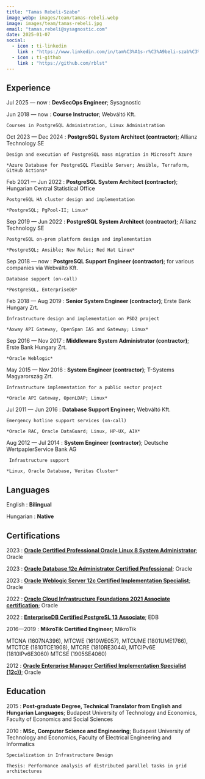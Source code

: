 ```yaml
---
title: "Tamas Rebeli-Szabo"
image_webp: images/team/tamas-rebeli.webp
image: images/team/tamas-rebeli.jpg
email: "tamas.rebeli@sysagnostic.com"
date: 2025-01-07
social:
  - icon : ti-linkedin
    link : "https://www.linkedin.com/in/tam%C3%A1s-r%C3%A9beli-szab%C3%B3-69511469/"
  - icon : ti-github
    link : "https://github.com/rblst"
---
```


Experience
----------
Jul 2025 — now
:   **DevSecOps Engineer**; Sysagnostic
        
        
Jun 2018 — now
:   **Course Instructor**; Webváltó Kft.

    Courses in PostgreSQL Administration, Linux Administration


Oct 2023 — Dec 2024
:   **PostgreSQL System Architect (contractor)**; Allianz Technology SE

    Design and execution of PostgreSQL mass migration in Microsoft Azure
        
    *Azure Database for PostgreSQL Flexible Server; Ansible, Terraform, GitHub Actions*


Feb 2021 — Jun 2022
:   **PostgreSQL System Architect (contractor)**; Hungarian Central Statistical Office

    PostgreSQL HA cluster design and implementation
        
    *PostgreSQL; PgPool-II; Linux*


Sep 2019 — Jun 2022
:   **PostgreSQL System Architect (contractor)**; Allianz Technology SE 

    PostgreSQL on-prem platform design and implementation
    
    *PostgreSQL; Ansible; New Relic; Red Hat Linux*

Sep 2018 — now
:   **PostgreSQL Support Engineer (contractor)**; for various companies via Webváltó Kft.

    Database support (on-call)
    
    *PostgreSQL, EnterpriseDB*
        

Feb 2018 — Aug 2019 
:   **Senior System Engineer (contractor)**; Erste Bank Hungary Zrt.

    Infrastructure design and implementation on PSD2 project
    
    *Axway API Gateway, OpenSpan IAS and Gateway; Linux*


Sep 2016 — Nov 2017
:   **Middleware System Administrator (contractor)**; Erste Bank Hungary Zrt.

    *Oracle Weblogic*


May 2015 — Nov 2016
:   **System Engineer (contractor)**; T-Systems Magyarország Zrt.

    Infrastructure implementation for a public sector project 

    *Oracle API Gateway, OpenLDAP; Linux*


Jul 2011 — Jun 2016
:   **Database Support Engineer**; Webváltó Kft.

    Emergency hotline support services (on-call)

    *Oracle RAC, Oracle DataGuard; Linux, HP-UX, AIX*


Aug 2012 — Jul 2014
:   **System Engineer (contractor)**; Deutsche WertpapierService Bank AG

     Infrastructure support

    *Linux, Oracle Database, Veritas Cluster*


Languages
----------
English
:   **Bilingual**

Hungarian
:   **Native**


Certifications
----------
2023
:   **[Oracle Certified Professional Oracle Linux 8 System Administrator](https://catalog-education.oracle.com/pls/certview/sharebadge?id=AEFC9022B0CB4DA1D08084D6020D9D9A467A636F6D5E43CD7C65063C7F13C312)**; Oracle


2023 
:   **[Oracle Database 12c Administrator Certified Professional](https://catalog-education.oracle.com/pls/certview/sharebadge?id=C0CC2EF0961A354A84FB71266AA9CB3E196458399EF57DE72D41755A988F42CE)**; Oracle


2023
:   **[Oracle Weblogic Server 12c Certified Implementation Specialist](https://catalog-education.oracle.com/pls/certview/sharebadge?id=9ED7840B9DDB6CE3765B720EC789D00272CFF07D768A98CBC53C8DFD873E66EA)**; Oracle

2022
:   **[Oracle Cloud Infrastructure Foundations 2021 Associate certification](https://catalog-education.oracle.com/pls/certview/sharebadge?id=ACA04602712DDD19A5AF55474682BCBE3D948090DEDAC376A870A2D84731F8CC)**; Oracle


2022
:   **[EnterpriseDB Certified PostgreSL 13 Associate](https://www.credly.com/badges/7df5f7e8-0b85-4750-9244-9dbd020e0677)**; EDB


2016—2019
:  **MikroTik Certified Engineer**; MikroTik

MTCNA (1607NA396), MTCWE (1610WE057), MTCUME (1801UME1766), MTCTCE (1810TCE1908), MTCRE (1810RE3044), MTCIPv6E (1810IPv6E3060) MTCSE (1905SE4060)


2012
:   **[Oracle Enterprise Manager Certified Implementation Specialist (12c))](https://www.credly.com/badges/c209dd95-b33b-45a2-a017-649e75325b8b)**; Oracle


Education
----------
2015
:   **Post-graduate Degree, Technical Translator from English and Hungarian Languages**; Budapest University of Technology and Economics, Faculty of Economics and Social Sciences


2010
:   **MSc, Computer Science and Engineering**; Budapest University of Technology and Economics, Faculty of Electrical Engineering and Informatics

    Specialization in Infrastructure Design

    Thesis: Performance analysis of distributed parallel tasks in grid architectures
